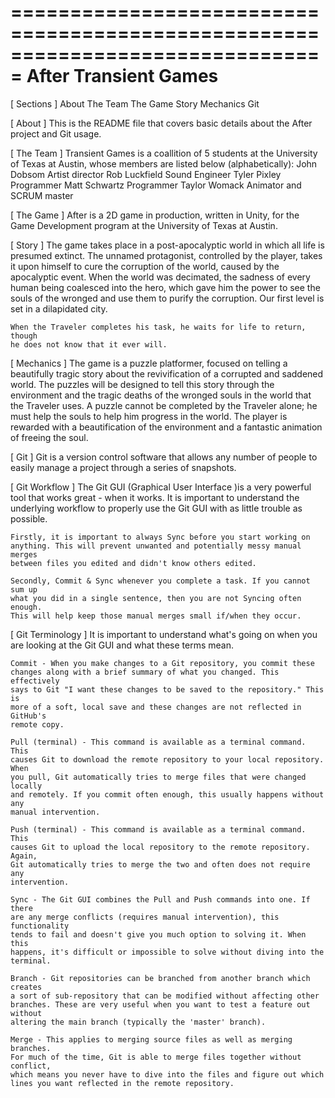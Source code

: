 ===============================================================================
							     After
							Transient Games
===============================================================================

[ Sections ]
	About
	The Team
	The Game
	Story
	Mechanics
	Git

[ About ]
	This is the README file that covers basic details about the After project
	and Git usage.

[ The Team ]
	Transient Games is a coallition of 5 students at the University of Texas at
	Austin, whose members are listed below (alphabetically):
		John Dobsom 		Artist director
		Rob Luckfield 		Sound Engineer
		Tyler Pixley 		Programmer
		Matt Schwartz 		Programmer
		Taylor Womack 		Animator and SCRUM master

[ The Game ]
	After is a 2D game in production, written in Unity, for the Game 
	Development program at the University of Texas at Austin.

[ Story ]
	The game takes place in a post-apocalyptic world in which all life is 
	presumed extinct. The unnamed protagonist, controlled by the player, takes
	it upon himself to cure the corruption of the world, caused by the 
	apocalyptic event. When the world was decimated, the sadness of every
	human being coalesced into the hero, which gave him the power to see the 
	souls of the wronged and use them to purify the corruption. Our first level
	is set in a dilapidated city. 

	When the Traveler completes his task, he waits for life to return, though
	he does not know that it ever will.

[ Mechanics ]
	The game is a puzzle platformer, focused on telling a beautifully tragic 
	story about the revivification of a corrupted and saddened world. The 
	puzzles will be designed to tell this story through the environment and the
	tragic deaths of the wronged souls in the world that the Traveler uses. A
	puzzle cannot be completed by the Traveler alone; he must help the souls to
	help him progress in the world. The player is rewarded with a 
	beautification of the environment and a fantastic animation of freeing the 
	soul.

[ Git ]
	Git is a version control software that allows any number of people to 
	easily manage a project through a series of snapshots.

[ Git Workflow ]
	The Git GUI (Graphical User Interface )is a very powerful tool that works
	great - when it works. It is important to understand the underlying 
	workflow to properly use the Git GUI with as little trouble as possible.

	Firstly, it is important to always Sync before you start working on 
	anything. This will prevent unwanted and potentially messy manual merges 
	between files you edited and didn't know others edited.

	Secondly, Commit & Sync whenever you complete a task. If you cannot sum up 
	what you did in a single sentence, then you are not Syncing often enough. 
	This will help keep those manual merges small if/when they occur. 

[ Git Terminology ]
	It is important to understand what's going on when you are looking at the 
	Git GUI and what these terms mean.

	Commit - When you make changes to a Git repository, you commit these 
	changes along with a brief summary of what you changed. This effectively 
	says to Git "I want these changes to be saved to the repository." This is 
	more of a soft, local save and these changes are not reflected in GitHub's 
	remote copy.

	Pull (terminal) - This command is available as a terminal command. This 
	causes Git to download the remote repository to your local repository. When
	you pull, Git automatically tries to merge files that were changed locally 
	and remotely. If you commit often enough, this usually happens without any 
	manual intervention.

	Push (terminal) - This command is available as a terminal command. This 
	causes Git to upload the local repository to the remote repository. Again, 
	Git automatically tries to merge the two and often does not require any 
	intervention.

	Sync - The Git GUI combines the Pull and Push commands into one. If there 
	are any merge conflicts (requires manual intervention), this functionality 
	tends to fail and doesn't give you much option to solving it. When this 
	happens, it's difficult or impossible to solve without diving into the 
	terminal.

	Branch - Git repositories can be branched from another branch which creates
	a sort of sub-repository that can be modified without affecting other 
	branches. These are very useful when you want to test a feature out without
	altering the main branch (typically the 'master' branch).

	Merge - This applies to merging source files as well as merging branches. 
	For much of the time, Git is able to merge files together without conflict,
	which means you never have to dive into the files and figure out which 
	lines you want reflected in the remote repository.
